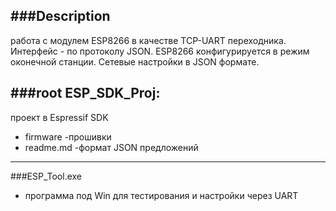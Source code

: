 ###Description
--------------
работа с модулем ESP8266 в качестве TCP-UART переходника. 
Интерфейс - по протоколу JSON. ESP8266 конфигурируется в режим оконечной станции.
Сетевые настройки в JSON формате. 

###root ESP_SDK_Proj:
------------------
проект в Espressif SDK
- firmware    -прошивки
- readme.md   -формат JSON предложений

------------------------------------
###ESP_Tool.exe 
- программа под Win для тестирования и настройки через UART
